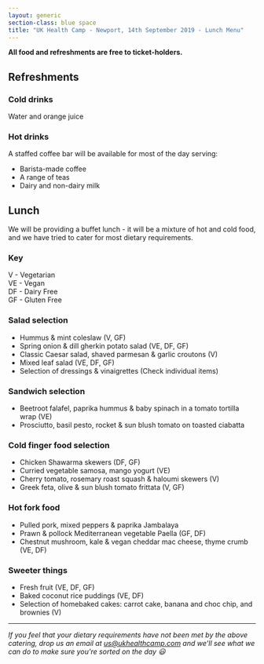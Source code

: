 ```yaml
---
layout: generic
section-class: blue space
title: "UK Health Camp - Newport, 14th September 2019 - Lunch Menu"
---
```


**All food and refreshments are free to ticket-holders.**  

## Refreshments

### Cold drinks

Water and orange juice

### Hot drinks

A staffed coffee bar will be available for most of the day serving:

- Barista-made coffee
- A range of teas
- Dairy and non-dairy milk

## Lunch
We will be providing a buffet lunch - it will be a mixture of hot and cold food, and we have tried to cater for most dietary requirements.

### Key
V - Vegetarian  
VE - Vegan  
DF - Dairy Free  
GF - Gluten Free

### Salad selection
- Hummus & mint coleslaw (V, GF)
- Spring onion & dill gherkin potato salad (VE, DF, GF)
- Classic Caesar salad, shaved parmesan & garlic croutons (V)
- Mixed leaf salad (VE, DF, GF)
- Selection of dressings & vinaigrettes (Check individual items)

### Sandwich selection
- Beetroot falafel, paprika hummus & baby spinach in a tomato tortilla wrap (VE)
- Prosciutto, basil pesto, rocket & sun blush tomato on toasted ciabatta

### Cold finger food selection
- Chicken Shawarma skewers (DF, GF)
- Curried vegetable samosa, mango yogurt (VE)
- Cherry tomato, rosemary roast squash & haloumi skewers (V)
- Greek feta, olive & sun blush tomato frittata (V, GF)

### Hot fork food
- Pulled pork, mixed peppers & paprika Jambalaya
- Prawn & pollock Mediterranean vegetable Paella (GF, DF)
- Chestnut mushroom, kale & vegan cheddar mac cheese, thyme crumb (VE, DF)

### Sweeter things
- Fresh fruit (VE, DF, GF)
- Baked coconut rice puddings (VE, DF)
- Selection of homebaked cakes: carrot cake, banana and choc chip, and brownies (V)

---

_If you feel that your dietary requirements have not been met by the above catering, drop us an email at <us@ukhealthcamp.com> and we'll see what we can do to make sure you're sorted on the day 😃_
